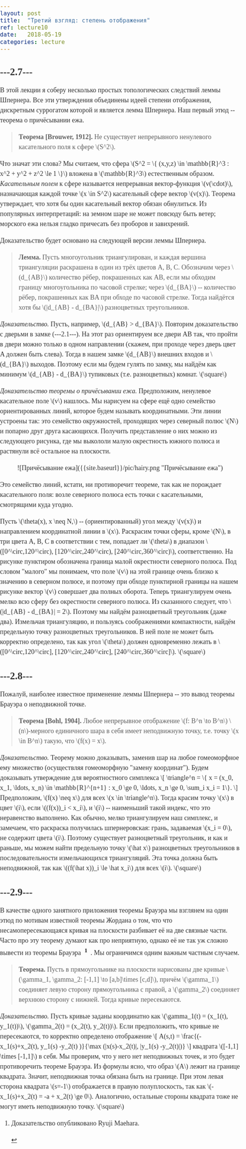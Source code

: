 ```yaml
---
layout: post
title:  "Третий взгляд: степень отображения"
ref: lecture10
date:   2018-05-19
categories: lecture
---
```


<script src="//ajax.googleapis.com/ajax/libs/jquery/1.9.1/jquery.min.js"></script>
<script src="{{site.baseurl}}/tsi-inlineDisqussions-919f4a1/inlineDisqussions.js"></script>
<link rel="stylesheet" type="text/css" href="{{site.baseurl}}/tsi-inlineDisqussions-919f4a1/inlineDisqussions.css" />
<script>
  disqus_shortname = 'balit-ski';
  jQuery(document).ready(function() {
    jQuery("p").inlineDisqussions();
  });
</script>

<script src="{{site.baseurl}}/jquery-inline-footnotes-min/jquery-inline-footnotes-min.js"></script>
  <script>
    $(function() {
      $("[rel=footnote]").inlineFootnote();
    });
  </script>
<style type="text/css">
    body {
      font-family: Georgia, serif;
      font-size: 18px;
      line-height: 1.5em;
      color: #333;
      padding: 0;
      margin: 0;
    }
    #wrapper { width: 960px; margin: 76px auto; }
    sup a { font-weight: bold; padding: 5px; text-decoration: none; }
    #footnote_box {
      font-size: 14px;
      background: white;
      padding: 0 10px;
      margin: 10px;
      border: 1px solid #888;
      -moz-box-shadow: 0px 0px 5px #888;
      -webkit-box-shadow: 0px 0px 5px #888;
      box-shadow: 0px 0px 5px #888;
    }
  </style>

## ---2.7---

В этой лекции я соберу несколько простых топологических следствий леммы Шпернера. Все эти утверждения объединены идеей степени отображения, дискретным суррогатом которой и является лемма Шпернера. Наш первый этюд -- теорема о причёсывании ежа.  

> **Теорема [Brouwer, 1912].** Не существует непрерывного ненулевого касательного поля к сфере \\(S^2\\).

Что значат эти слова? Мы считаем, что сфера \\(S^2 = \\{ (x,y,z) \in \mathbb{R}^3 : x^2 + y^2 + z^2 \le 1 \\}\\) вложена в \\(\mathbb{R}^3\\) естественным образом. _Касательным полем_ к сфере называется непрерывная вектор-функция \\(v(\cdot)\\), назначающая каждой точке \\(x \in S^2\\) касательный сфере вектор \\(v(x)\\). Теорема утверждает, что хотя бы один касательный вектор обязан обнулиться. Из популярных интерпретаций: на земном шаре не может повсюду быть ветер; морского ежа нельзя гладко причесать без проборов и завихрений.

Доказательство будет основано на следующей версии леммы Шпернера.

> **Лемма.** Пусть многоугольник триангулирован, и каждая вершина триангуляции раскрашена в один из трёх цветов A, B, C. Обозначим через \\(d_{AB}\\) количество рёбер, покрашенных как AB, если мы обходим границу многоугольника по часовой стрелке; через \\(d_{BA}\\) -- количество рёбер, покрашенных как BA при обходе по часовой стрелке. Тогда найдётся хотя бы \\(\|d_{AB} - d_{BA}\|\\) разноцветных треугольников.

_Доказательство._
Пусть, например, \\(d_{AB} > d_{BA}\\).
Повторим доказательство с дверьми в замке (---2.1---). На этот раз ориентируем все двери AB так, что пройти в двери можно только в одном направлении (скажем, при проходе через дверь цвет A должен быть слева). Тогда в нашем замке \\(d_{AB}\\) внешних входов и \\(d_{BA}\\) выходов. Поэтому если мы будем гулять по замку, мы найдём как минимум \\(d_{AB} - d_{BA}\\) тупиковых (т.е. разноцветных) комнат.
\\(\square\\)

_Доказательство теоремы о причёсывании ежа._ 
Предположим, ненулевое касательное поле \\(v\\) нашлось. Мы нарисуем на сфере ещё одно семейство ориентированных линий, которое будем называть координатными. Эти линии устроены так: это семейство окружностей, проходящих через северный полюс \\(N\\) и попарно друг друга касающихся. Получить представление о них можно из следующего рисунка, где мы выкололи малую окрестность южного полюса и растянули всё остальное на плоскости.

<span style="display:block;text-align:center">
![Причёсывание ежа]({{site.baseurl}}/pic/hairy.png "Причёсывание ежа")
</span>

Это семейство линий, кстати, ни противоречит теореме, так как не порождает касательного поля: возле северного полюса есть точки с касательными, смотрящими куда угодно. 

Пусть \\(\theta(x), x \neq N,\\) -- (ориентированный) угол между \\(v(x)\\) и направлением координатной линии в \\(x\\). Раскрасим точки сферы, кроме \\(N\\), в три цвета A, B, C в соответствии с тем, попадает ли \\(\theta\\) в диапазон \\([0^\circ,120^\circ), [120^\circ,240^\circ), [240^\circ,360^\circ)\\), соответственно. На рисунке пунктиром обозначена граница малой окрестности северного полюса. Под словом "малого" мы понимаем, что поле \\(v\\) на этой границе очень близко к значению в северном полюсе, и поэтому при обходе пунктирной границы на нашем рисунке вектор \\(v\\) совершает два полных оборота. Теперь триангулируем очень мелко всю сферу без окрестности северного полюса.
Из сказанного следует, что \\(\|d_{AB} - d_{BA}\| = 2\\). Поэтому мы найдём разноцветный треугольник (даже два). Измельчая триангуляцию, и пользуясь соображениями компактности, найдём предельную точку разноцветных треугольников. В ней поле не может быть корректно определено, так как угол \\(\theta\\) должен одновременно лежать в \\([0^\circ,120^\circ], [120^\circ,240^\circ], [240^\circ,360^\circ]\\).
\\(\square\\)


## ---2.8---

Пожалуй, наиболее известное применение леммы Шпернера -- это вывод теоремы Брауэра о неподвижной точке.

> **Теорема [Bohl, 1904].** Любое непрерывное отображение \\(f: B^n \to B^n\\) \\(n\\)-мерного единичного шара в себя имеет неподвижную точку, т.е. точку \\(x \in B^n\\) такую, что \\(f(x) = x\\). 

_Доказательство._
Теорему можно доказывать, заменив шар на любое гомеоморфное ему множество (осуществляя гомеоморфную "замену координат"). Будем доказывать утверждение для вероятностного симплекса
\\[
\triangle^n = \\{ x = (x_0, x_1, \ldots, x_n) \in \mathbb{R}^{n+1} : x_0 \ge 0, \ldots, x_n \ge 0,  \sum_i x_i = 1\\}.
\\]
Предположим, \\(f(x) \neq x\\) для всех \\(x \in \triangle^n\\). Тогда красим точку \\(x\\) в цвет \\(i\\), если \\((f(x))_i < x_i\\), и \\(i\\) -- наименьший такой индекс, что это неравенство выполнено. Как обычно, мелко триангулируем наш симплекс, и замечаем, что раскраска получилась шпернеровская: грань, задаваемая \\(x_i = 0\\), не содержит цвета \\(i\\). Поэтому существует разноцветный треугольник, и как и раньше, мы можем найти предельную точку \\(\hat x\\) разноцветных треугольников в последовательности измельчающихся триангуляций. Эта точка должна быть неподвижной, так как \\((f(\hat x))_i \le \hat x_i\\) для всех \\(i\\). 
\\(\square\\)

## ---2.9---

В качестве одного занятного приложения теоремы Брауэра мы взглянем на один этюд по мотивам известной теоремы Жордана о том, что что несамопересекающаяся кривая на плоскости разбивает её на две связные части. Часто про эту теорему думают как про неприятную, однако её не так уж сложно вывести из теоремы Брауэра <sup id="fnref:1"> <a href="#fn:1" rel="footnote">1</a> </sup>.
Мы ограничимся одним важным частным случаем.

> **Теорема.** Пусть в прямоугольнике на плоскости нарисованы две кривые \\(\gamma_1, \gamma_2: [-1,1] \to [a,b]\times [c,d]\\), причём \\(\gamma_1\\) соединяет левую сторону прямоугольника с правой, а \\(\gamma_2\\) соединяет верхнюю сторону с нижней. Тогда кривые пересекаются.

_Доказательство._
Пусть кривые заданы координатно как \\(\gamma_1(t) = (x_1(t), y_1(t))\\), \\(\gamma_2(t) = (x_2(t), y_2(t))\\). Если предположить, что кривые не пересекаются, то корректно определено отображение
\\[
A(s,t) = \frac{(-x_1(s)+x_2(t), y_1(s) -y_2(t) )}{\max (\|x(s)-x_2(t)\|, \|y_1(s) -y_2(t)\|)}
\\]
квадрата \\([-1,1] \times [-1,1]\\) в себя. Мы проверим, что у него нет неподвижных точек, и это будет противоречить теореме Брауэра. Из формулы ясно, что образ \\(A\\) лежит на границе квадрата. Значит, неподвижная точка обязана быть на границе. При этом левая сторона квадрата \\(s=-1\\) отображается в правую полуплоскость, так как \\(-x_1(s)+x_2(t) = -a + x_2(t) \ge 0\\). Аналогично, остальные стороны квадрата тоже не могут иметь неподвижную точку. 
\\(\square\\)


<ol>
  <li id="fn:1">
    <p>
      Доказательство опубликовано Ryuji Maehara.
    </p>
    <a href="#fnref:1" rev="footnote">↩</a>
  </li>
  
</ol> 